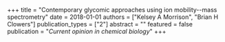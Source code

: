+++
title = "Contemporary glycomic approaches using ion mobility--mass spectrometry"
date = 2018-01-01
authors = ["Kelsey A Morrison", "Brian H Clowers"]
publication_types = ["2"]
abstract = ""
featured = false
publication = "*Current opinion in chemical biology*"
+++

